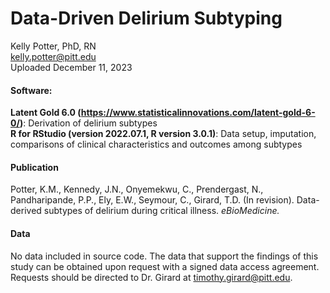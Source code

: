# Data-Driven Delirium Subtyping

Kelly Potter, PhD, RN  
kelly.potter@pitt.edu  
Uploaded December 11, 2023  


#### Software:

__Latent Gold 6.0 (https://www.statisticalinnovations.com/latent-gold-6-0/)__: Derivation of delirium subtypes  
__R for RStudio (version 2022.07.1, R version 3.0.1)__: Data setup, imputation, comparisons of clinical characteristics and outcomes among subtypes  

  
#### Publication
Potter, K.M., Kennedy, J.N., Onyemekwu, C., Prendergast, N., Pandharipande, P.P., Ely, E.W., Seymour, C., Girard, T.D. (In revision). Data-derived subtypes of delirium during critical illness. *eBioMedicine.*


#### Data
No data included in source code. The data that support the findings of this study can be obtained upon request with a signed data access agreement. Requests should be directed to Dr. Girard at timothy.girard@pitt.edu.

